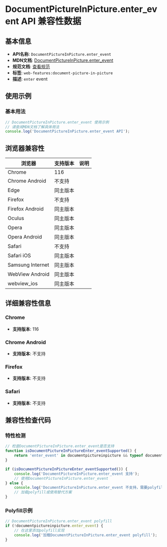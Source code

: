 # DocumentPictureInPicture.enter_event API 兼容性数据

## 基本信息

- **API名称**: `DocumentPictureInPicture.enter_event`
- **MDN文档**: [DocumentPictureInPicture.enter_event](https://developer.mozilla.org/docs/Web/API/DocumentPictureInPicture/enter_event)
- **规范文档**: [查看规范](https://wicg.github.io/document-picture-in-picture/#dom-documentpictureinpicture-onenter)
- **标签**: `web-features:document-picture-in-picture`
- **描述**: `enter` event

## 使用示例

### 基本用法

```javascript
// DocumentPictureInPicture.enter_event 使用示例
// 请查阅MDN文档了解具体用法
console.log('DocumentPictureInPicture.enter_event API');
```

## 浏览器兼容性

| 浏览器 | 支持版本 | 说明 |
|--------|----------|------|
| Chrome | 116 |  |
| Chrome Android | 不支持 |  |
| Edge | 同主版本 |  |
| Firefox | 不支持 |  |
| Firefox Android | 同主版本 |  |
| Oculus | 同主版本 |  |
| Opera | 同主版本 |  |
| Opera Android | 同主版本 |  |
| Safari | 不支持 |  |
| Safari iOS | 同主版本 |  |
| Samsung Internet | 同主版本 |  |
| WebView Android | 同主版本 |  |
| webview_ios | 同主版本 |  |

## 详细兼容性信息

### Chrome

- **支持版本**: 116

### Chrome Android

- **支持版本**: 不支持

### Firefox

- **支持版本**: 不支持

### Safari

- **支持版本**: 不支持

## 兼容性检查代码

### 特性检测

```javascript
// 检查DocumentPictureInPicture.enter_event是否支持
function isDocumentPictureInPictureEnter_eventSupported() {
    return 'enter_event' in documentpictureinpicture && typeof documentpictureinpicture.enter_event === 'function';
}

if (isDocumentPictureInPictureEnter_eventSupported()) {
    console.log('DocumentPictureInPicture.enter_event 支持');
    // 使用DocumentPictureInPicture.enter_event
} else {
    console.log('DocumentPictureInPicture.enter_event 不支持，需要polyfill');
    // 加载polyfill或使用替代方案
}
```

### Polyfill示例

```javascript
// DocumentPictureInPicture.enter_event polyfill
if (!documentpictureinpicture.enter_event) {
    // 在这里添加polyfill实现
    console.log('加载DocumentPictureInPicture.enter_event polyfill');
}
```

